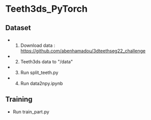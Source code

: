 # Teeth3ds_PyTorch
## Dataset
- 1. Download data : https://github.com/abenhamadou/3dteethseg22_challenge
- 2. Teeth3ds data to "/data"
- 3. Run split_teeth.py
- 4. Run data2npy.ipynb

## Training
- Run train_part.py